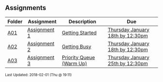 ## Assignments
| Folder | Assignment | Description | Due|
 | ------------|------------|------------|------------|
 | [A01](https://github.com/rugbyprof/3013-Algorithms/tree/master/Assignments/A03) | [ Assignment 1 ](https://github.com/rugbyprof/3013-Algorithms/tree/master/Assignments/A03) | [ Getting Started](https://github.com/rugbyprof/3013-Algorithms/tree/master/Assignments/A03) | [Thursday January 18th by 12:30pm](https://github.com/rugbyprof/3013-Algorithms/tree/master/Assignments/A03) |
 | [A02](https://github.com/rugbyprof/3013-Algorithms/tree/master/Assignments/A03) | [ Assignment 2 ](https://github.com/rugbyprof/3013-Algorithms/tree/master/Assignments/A03) | [ Getting Busy](https://github.com/rugbyprof/3013-Algorithms/tree/master/Assignments/A03) | [Thursday January 18th by 12:30pm](https://github.com/rugbyprof/3013-Algorithms/tree/master/Assignments/A03) |
 | [A03](https://github.com/rugbyprof/3013-Algorithms/tree/master/Assignments/A03) | [ Assignment 3 ](https://github.com/rugbyprof/3013-Algorithms/tree/master/Assignments/A03) | [ Priority Queue (Warm Up)](https://github.com/rugbyprof/3013-Algorithms/tree/master/Assignments/A03) | [Thursday January 25th by 12:30pm](https://github.com/rugbyprof/3013-Algorithms/tree/master/Assignments/A03) |

<sup>Last Updated: 2018-02-01 (Thu @ 19:11)</sup>